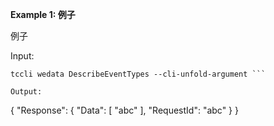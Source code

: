 **Example 1: 例子**

例子

Input: 

```
tccli wedata DescribeEventTypes --cli-unfold-argument ```

Output: 
```
{
    "Response": {
        "Data": [
            "abc"
        ],
        "RequestId": "abc"
    }
}
```

